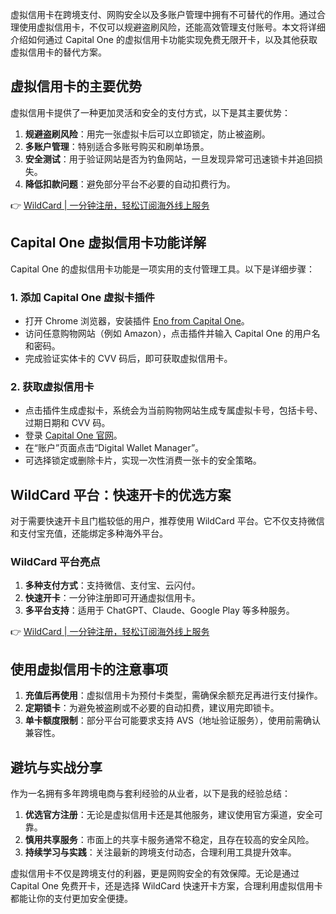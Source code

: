 虚拟信用卡在跨境支付、网购安全以及多账户管理中拥有不可替代的作用。通过合理使用虚拟信用卡，不仅可以规避盗刷风险，还能高效管理支付账号。本文将详细介绍如何通过 Capital One 的虚拟信用卡功能实现免费无限开卡，以及其他获取虚拟信用卡的替代方案。

## 虚拟信用卡的主要优势

虚拟信用卡提供了一种更加灵活和安全的支付方式，以下是其主要优势：

1. **规避盗刷风险**：用完一张虚拟卡后可以立即锁定，防止被盗刷。
2. **多账户管理**：特别适合多账号购买和刷单场景。
3. **安全测试**：用于验证网站是否为钓鱼网站，一旦发现异常可迅速锁卡并追回损失。
4. **降低扣款问题**：避免部分平台不必要的自动扣费行为。

👉 [WildCard | 一分钟注册，轻松订阅海外线上服务](https://bit.ly/bewildcard)

## Capital One 虚拟信用卡功能详解

Capital One 的虚拟信用卡功能是一项实用的支付管理工具。以下是详细步骤：

### 1. 添加 Capital One 虚拟卡插件

- 打开 Chrome 浏览器，安装插件 [Eno from Capital One](https://chrome.google.com/webstore/detail/eno%C2%AE-from-capital-one%C2%AE/clmkdohmabikagpnhjmgacbclihgmdje/related?hl=zh-CN)。
- 访问任意购物网站（例如 Amazon），点击插件并输入 Capital One 的用户名和密码。
- 完成验证实体卡的 CVV 码后，即可获取虚拟信用卡。

### 2. 获取虚拟信用卡

- 点击插件生成虚拟卡，系统会为当前购物网站生成专属虚拟卡号，包括卡号、过期日期和 CVV 码。
- 登录 [Capital One 官网](https://www.capitalone.com/)。
- 在“账户”页面点击“Digital Wallet Manager”。
- 可选择锁定或删除卡片，实现一次性消费一张卡的安全策略。

## WildCard 平台：快速开卡的优选方案

对于需要快速开卡且门槛较低的用户，推荐使用 WildCard 平台。它不仅支持微信和支付宝充值，还能绑定多种海外平台。

### WildCard 平台亮点

1. **多种支付方式**：支持微信、支付宝、云闪付。
2. **快速开卡**：一分钟注册即可开通虚拟信用卡。
3. **多平台支持**：适用于 ChatGPT、Claude、Google Play 等多种服务。

👉 [WildCard | 一分钟注册，轻松订阅海外线上服务](https://bit.ly/bewildcard)

## 使用虚拟信用卡的注意事项

1. **充值后再使用**：虚拟信用卡为预付卡类型，需确保余额充足再进行支付操作。
2. **定期锁卡**：为避免被盗刷或不必要的自动扣费，建议用完即锁卡。
3. **单卡额度限制**：部分平台可能要求支持 AVS（地址验证服务），使用前需确认兼容性。

## 避坑与实战分享

作为一名拥有多年跨境电商与套利经验的从业者，以下是我的经验总结：

1. **优选官方注册**：无论是虚拟信用卡还是其他服务，建议使用官方渠道，安全可靠。
2. **慎用共享服务**：市面上的共享卡服务通常不稳定，且存在较高的安全风险。
3. **持续学习与实践**：关注最新的跨境支付动态，合理利用工具提升效率。

虚拟信用卡不仅是跨境支付的利器，更是网购安全的有效保障。无论是通过 Capital One 免费开卡，还是选择 WildCard 快速开卡方案，合理利用虚拟信用卡都能让你的支付更加安全便捷。